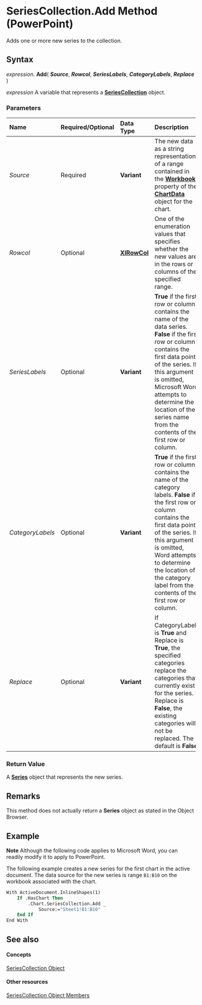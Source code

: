 
# SeriesCollection.Add Method (PowerPoint)

Adds one or more new series to the collection.


## Syntax

 _expression_. **Add**( **_Source_**, **_Rowcol_**, **_SeriesLabels_**, **_CategoryLabels_**, **_Replace_** )

 _expression_ A variable that represents a **[SeriesCollection](6277f9e0-0198-0773-9c54-f2d009c0ba7a.md)** object.


### Parameters



|**Name**|**Required/Optional**|**Data Type**|**Description**|
|:-----|:-----|:-----|:-----|
| _Source_|Required|**Variant**|The new data as a string representation of a range contained in the  **[Workbook](2d22aa4a-15d8-c5f3-5059-a968e9a85789.md)** property of the **[ChartData](b7bedf0e-5f11-001d-a97c-e8d07939bc8b.md)** object for the chart.|
| _Rowcol_|Optional|**[XlRowCol](011d264b-6d5e-d6c6-f02e-8530dfefb186.md)**|One of the enumeration values that specifies whether the new values are in the rows or columns of the specified range.|
| _SeriesLabels_|Optional|**Variant**|**True** if the first row or column contains the name of the data series. **False** if the first row or column contains the first data point of the series. If this argument is omitted, Microsoft Word attempts to determine the location of the series name from the contents of the first row or column.|
| _CategoryLabels_|Optional|**Variant**|**True** if the first row or column contains the name of the category labels. **False** if the first row or column contains the first data point of the series. If this argument is omitted, Word attempts to determine the location of the category label from the contents of the first row or column.|
| _Replace_|Optional|**Variant**|If CategoryLabels is  **True** and Replace is **True**, the specified categories replace the categories that currently exist for the series. If Replace is **False**, the existing categories will not be replaced. The default is **False**.|

### Return Value

A  **[Series](5c8c2d92-d8ca-4d21-e213-c374292275d4.md)** object that represents the new series.


## Remarks

This method does not actually return a  **Series** object as stated in the Object Browser.


## Example




 **Note**  Although the following code applies to Microsoft Word, you can readily modify it to apply to PowerPoint.

The following example creates a new series for the first chart in the active document. The data source for the new series is range  `B1:B10` on the workbook associated with the chart.




```vb
With ActiveDocument.InlineShapes(1)
    If .HasChart Then
        .Chart.SeriesCollection.Add _
            Source:="Sheet1!B1:B10"
    End If
End With
```


## See also


#### Concepts


[SeriesCollection Object](6277f9e0-0198-0773-9c54-f2d009c0ba7a.md)
#### Other resources


[SeriesCollection Object Members](37944382-6c45-4868-1c0e-0b76e4fffa37.md)
